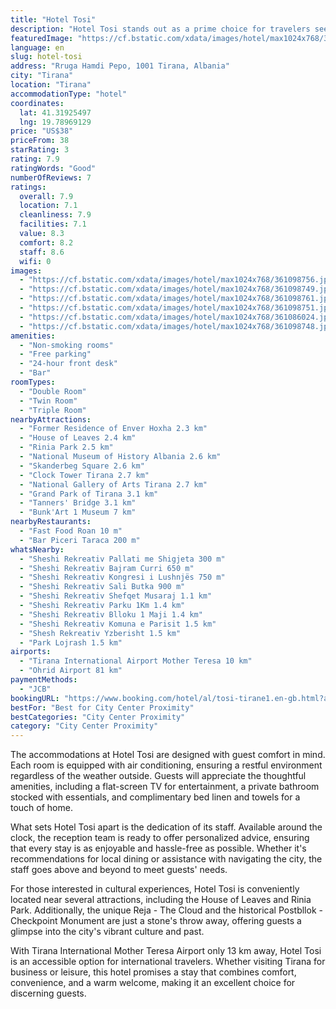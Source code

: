 ```yaml
---
title: "Hotel Tosi"
description: "Hotel Tosi stands out as a prime choice for travelers seeking comfort and convenience in Tirana."
featuredImage: "https://cf.bstatic.com/xdata/images/hotel/max1024x768/361098756.jpg?k=e84f7529837cc0eb385b2bc7ba3938fcbfd70568a2aa8df0c77706174220f04e&o=&hp=1"
language: en
slug: hotel-tosi
address: "Rruga Hamdi Pepo, 1001 Tirana, Albania"
city: "Tirana"
location: "Tirana"
accommodationType: "hotel"
coordinates:
  lat: 41.31925497
  lng: 19.78969129
price: "US$38"
priceFrom: 38
starRating: 3
rating: 7.9
ratingWords: "Good"
numberOfReviews: 7
ratings:
  overall: 7.9
  location: 7.1
  cleanliness: 7.9
  facilities: 7.1
  value: 8.3
  comfort: 8.2
  staff: 8.6
  wifi: 0
images:
  - "https://cf.bstatic.com/xdata/images/hotel/max1024x768/361098756.jpg?k=e84f7529837cc0eb385b2bc7ba3938fcbfd70568a2aa8df0c77706174220f04e&o=&hp=1"
  - "https://cf.bstatic.com/xdata/images/hotel/max1024x768/361098749.jpg?k=d3851973f627794b6453896d495772ecf34db60087aa56e2c0ca63ba6e67cf15&o=&hp=1"
  - "https://cf.bstatic.com/xdata/images/hotel/max1024x768/361098761.jpg?k=efad09f5e81c9b0c22a593176ff52673f3b92db05934eff0d7da8f3f51f1ae5e&o=&hp=1"
  - "https://cf.bstatic.com/xdata/images/hotel/max1024x768/361098751.jpg?k=ee03af21d493b16618259f0b8364098179a0946a15f53492cc05f8e46fe6ca28&o=&hp=1"
  - "https://cf.bstatic.com/xdata/images/hotel/max1024x768/361086024.jpg?k=947252737dad2143388e705ab09e877f2cb8d5c1f525fcf1f4c5c2c942e26427&o=&hp=1"
  - "https://cf.bstatic.com/xdata/images/hotel/max1024x768/361098748.jpg?k=e7d3a2216a6c76c91d8cf708a4abb327bf4f3d1b269f7895a90fe95e63e06fa2&o=&hp=1"
amenities:
  - "Non-smoking rooms"
  - "Free parking"
  - "24-hour front desk"
  - "Bar"
roomTypes:
  - "Double Room"
  - "Twin Room"
  - "Triple Room"
nearbyAttractions:
  - "Former Residence of Enver Hoxha 2.3 km"
  - "House of Leaves 2.4 km"
  - "Rinia Park 2.5 km"
  - "National Museum of History Albania 2.6 km"
  - "Skanderbeg Square 2.6 km"
  - "Clock Tower Tirana 2.7 km"
  - "National Gallery of Arts Tirana 2.7 km"
  - "Grand Park of Tirana 3.1 km"
  - "Tanners' Bridge 3.1 km"
  - "Bunk'Art 1 Museum 7 km"
nearbyRestaurants:
  - "Fast Food Roan 10 m"
  - "Bar Piceri Taraca 200 m"
whatsNearby:
  - "Sheshi Rekreativ Pallati me Shigjeta 300 m"
  - "Sheshi Rekreativ Bajram Curri 650 m"
  - "Sheshi Rekreativ Kongresi i Lushnjës 750 m"
  - "Sheshi Rekreativ Sali Butka 900 m"
  - "Sheshi Rekreativ Shefqet Musaraj 1.1 km"
  - "Sheshi Rekreativ Parku 1Km 1.4 km"
  - "Sheshi Rekreativ Blloku 1 Maji 1.4 km"
  - "Sheshi Rekreativ Komuna e Parisit 1.5 km"
  - "Shesh Rekreativ Yzberisht 1.5 km"
  - "Park Lojrash 1.5 km"
airports:
  - "Tirana International Airport Mother Teresa 10 km"
  - "Ohrid Airport 81 km"
paymentMethods:
  - "JCB"
bookingURL: "https://www.booking.com/hotel/al/tosi-tirane1.en-gb.html?aid=8035640"
bestFor: "Best for City Center Proximity"
bestCategories: "City Center Proximity"
category: "City Center Proximity"
---
```


The accommodations at Hotel Tosi are designed with guest comfort in mind. Each room is equipped with air conditioning, ensuring a restful environment regardless of the weather outside. Guests will appreciate the thoughtful amenities, including a flat-screen TV for entertainment, a private bathroom stocked with essentials, and complimentary bed linen and towels for a touch of home.

What sets Hotel Tosi apart is the dedication of its staff. Available around the clock, the reception team is ready to offer personalized advice, ensuring that every stay is as enjoyable and hassle-free as possible. Whether it's recommendations for local dining or assistance with navigating the city, the staff goes above and beyond to meet guests' needs.

For those interested in cultural experiences, Hotel Tosi is conveniently located near several attractions, including the House of Leaves and Rinia Park. Additionally, the unique Reja - The Cloud and the historical Postbllok - Checkpoint Monument are just a stone's throw away, offering guests a glimpse into the city's vibrant culture and past.

With Tirana International Mother Teresa Airport only 13 km away, Hotel Tosi is an accessible option for international travelers. Whether visiting Tirana for business or leisure, this hotel promises a stay that combines comfort, convenience, and a warm welcome, making it an excellent choice for discerning guests.